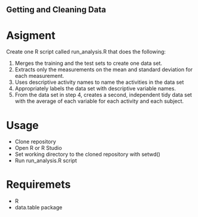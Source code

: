 ## Getting and Cleaning Data

# Asigment

Create one R script called run_analysis.R that does the following:

1. Merges the training and the test sets to create one data set.
2. Extracts only the measurements on the mean and standard deviation for each measurement.
3. Uses descriptive activity names to name the activities in the data set
4. Appropriately labels the data set with descriptive variable names.
5. From the data set in step 4, creates a second, independent tidy data set with the average of each variable for each activity and each subject.

# Usage

- Clone repository
- Open R or R Studio
- Set working directory to the cloned repository with setwd()
- Run run_analysis.R script

# Requiremets

- R
- data.table package
